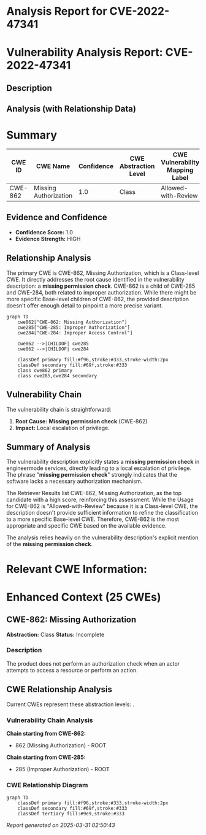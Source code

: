 # Analysis Report for CVE-2022-47341

# Vulnerability Analysis Report: CVE-2022-47341

## Description



## Analysis (with Relationship Data)

# Summary
| CWE ID | CWE Name | Confidence | CWE Abstraction Level | CWE Vulnerability Mapping Label | CWE-Vulnerability Mapping Notes |
|---|---|---|---|---|---|
| CWE-862 | Missing Authorization | 1.0 | Class | Allowed-with-Review | Primary CWE |

## Evidence and Confidence

*   **Confidence Score:** 1.0
*   **Evidence Strength:** HIGH

## Relationship Analysis
The primary CWE is CWE-862, Missing Authorization, which is a Class-level CWE. It directly addresses the root cause identified in the vulnerability description: a **missing permission check**. CWE-862 is a child of CWE-285 and CWE-284, both related to improper authorization. While there might be more specific Base-level children of CWE-862, the provided description doesn't offer enough detail to pinpoint a more precise variant.

```mermaid
graph TD
    cwe862["CWE-862: Missing Authorization"]
    cwe285["CWE-285: Improper Authorization"]
    cwe284["CWE-284: Improper Access Control"]

    cwe862 -->|CHILDOF| cwe285
    cwe862 -->|CHILDOF| cwe284

    classDef primary fill:#f96,stroke:#333,stroke-width:2px
    classDef secondary fill:#69f,stroke:#333
    class cwe862 primary
    class cwe285,cwe284 secondary
```

## Vulnerability Chain
The vulnerability chain is straightforward:
1.  **Root Cause:** **Missing permission check** (CWE-862)
2.  **Impact:** Local escalation of privilege.

## Summary of Analysis
The vulnerability description explicitly states a **missing permission check** in engineermode services, directly leading to a local escalation of privilege. The phrase "**missing permission check**" strongly indicates that the software lacks a necessary authorization mechanism.

The Retriever Results list CWE-862, Missing Authorization, as the top candidate with a high score, reinforcing this assessment. While the Usage for CWE-862 is "Allowed-with-Review" because it is a Class-level CWE, the description doesn't provide sufficient information to refine the classification to a more specific Base-level CWE. Therefore, CWE-862 is the most appropriate and specific CWE based on the available evidence.

The analysis relies heavily on the vulnerability description's explicit mention of the **missing permission check**.

# Relevant CWE Information:

# Enhanced Context (25 CWEs)

## CWE-862: Missing Authorization
**Abstraction:** Class
**Status:** Incomplete

### Description
The product does not perform an authorization check when an actor attempts to access a resource or perform an action.


## CWE Relationship Analysis

Current CWEs represent these abstraction levels: .


### Vulnerability Chain Analysis

**Chain starting from CWE-862:**
- 862 (Missing Authorization) - ROOT


**Chain starting from CWE-285:**
- 285 (Improper Authorization) - ROOT



### CWE Relationship Diagram

```mermaid
graph TD
    classDef primary fill:#f96,stroke:#333,stroke-width:2px
    classDef secondary fill:#69f,stroke:#333
    classDef tertiary fill:#9e9,stroke:#333
```



*Report generated on 2025-03-31 02:50:43*
